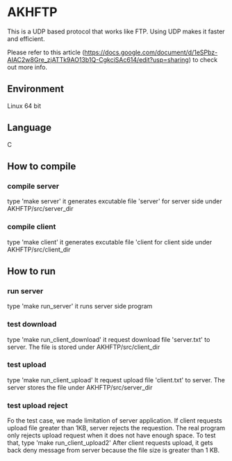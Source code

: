 # AKHFTP
This is a UDP based protocol that works like FTP. Using UDP makes it faster and efficient.

Please refer to this article (https://docs.google.com/document/d/1eSPbz-AIAC2w8Gre_zjATTk9AO13b1Q-CgkciSAc614/edit?usp=sharing) to check out more info.


## Environment
Linux 64 bit

## Language
C

## How to compile
### compile server
type 'make server'
it generates excutable file 'server' for server side under AKHFTP/src/server_dir

### compile client
type 'make client'
it generates excutable file 'client for client side under AKHFTP/src/client_dir

## How to run
### run server
type 'make run_server'
it runs server side program

### test download
type 'make run_client_download'
it request download file 'server.txt' to server. The file is stored under AKHFTP/src/client_dir

### test upload
type 'make run_client_upload'
It request upload file 'client.txt' to server. The server stores the file under AKHFTP/src/server_dir

### test upload reject
Fo the test case, we made limitation of server application. If client requests upload file greater than 1KB, server rejects the requestion. The real program only rejects upload request when it does not have enough space.
To test that, type 'make run_client_upload2'
After client requests upload, it gets back deny message from server because the file size is greater than 1 KB.

